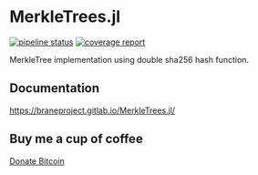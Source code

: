 # MerkleTrees.jl

[![pipeline status](https://gitlab.com/braneproject/MerkleTrees.jl/badges/master/pipeline.svg)](https://gitlab.com/braneproject/MerkleTrees.jl/commits/master)    [![coverage report](https://gitlab.com/braneproject/MerkleTrees.jl/badges/master/coverage.svg)](https://gitlab.com/braneproject/MerkleTrees.jl/commits/master)

MerkleTree implementation using double sha256 hash function.

## Documentation

https://braneproject.gitlab.io/MerkleTrees.jl/

## Buy me a cup of coffee

[Donate Bitcoin](bitcoin:34nvxratCQcQgtbwxMJfkmmxwrxtShTn67)
